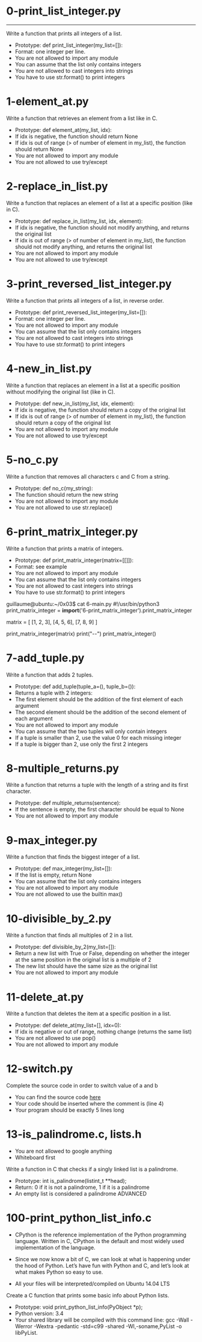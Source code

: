 # 0-print_list_integer.py
---
Write a function that prints all integers of a list.
* Prototype: def print_list_integer(my_list=[]):
* Format: one integer per line.
* You are not allowed to import any module
* You can assume that the list only contains integers
* You are not allowed to cast integers into strings
* You have to use str.format() to print integers

# 1-element_at.py
Write a function that retrieves an element from a list like in C.

* Prototype: def element_at(my_list, idx):
* If idx is negative, the function should return None
* If idx is out of range (> of number of element in my_list), the function should return None
* You are not allowed to import any module
* You are not allowed to use try/except

# 2-replace_in_list.py
Write a function that replaces an element of a list at a specific position (like in C).

* Prototype: def replace_in_list(my_list, idx, element):
* If idx is negative, the function should not modify anything, and returns the original list
* If idx is out of range (> of number of element in my_list), the function should not modify anything, and returns the original list
* You are not allowed to import any module
* You are not allowed to use try/except

# 3-print_reversed_list_integer.py
Write a function that prints all integers of a list, in reverse order.

* Prototype: def print_reversed_list_integer(my_list=[]):
* Format: one integer per line.
* You are not allowed to import any module
* You can assume that the list only contains integers
* You are not allowed to cast integers into strings
* You have to use str.format() to print integers

# 4-new_in_list.py
Write a function that replaces an element in a list at a specific position without modifying the original list (like in C).

* Prototype: def new_in_list(my_list, idx, element):
* If idx is negative, the function should return a copy of the original list
* If idx is out of range (> of number of element in my_list), the function should return a copy of the original list
* You are not allowed to import any module
* You are not allowed to use try/except

# 5-no_c.py
Write a function that removes all characters c and C from a string.

* Prototype: def no_c(my_string):
* The function should return the new string
* You are not allowed to import any module
* You are not allowed to use str.replace()

# 6-print_matrix_integer.py
Write a function that prints a matrix of integers.

* Prototype: def print_matrix_integer(matrix=[[]]):
* Format: see example
* You are not allowed to import any module
* You can assume that the list only contains integers
* You are not allowed to cast integers into strings
* You have to use str.format() to print integers

guillaume@ubuntu:~/0x03$ cat 6-main.py
#!/usr/bin/python3
print_matrix_integer = __import__('6-print_matrix_integer').print_matrix_integer

matrix = [
    [1, 2, 3],
    [4, 5, 6],
    [7, 8, 9]
]

print_matrix_integer(matrix)
print("--")
print_matrix_integer()

# 7-add_tuple.py
Write a function that adds 2 tuples.

* Prototype: def add_tuple(tuple_a=(), tuple_b=()):
* Returns a tuple with 2 integers:
* The first element should be the addition of the first element of each argument
* The second element should be the addition of the second element of each argument
* You are not allowed to import any module
* You can assume that the two tuples will only contain integers
* If a tuple is smaller than 2, use the value 0 for each missing integer
* If a tuple is bigger than 2, use only the first 2 integers

# 8-multiple_returns.py
Write a function that returns a tuple with the length of a string and its first character.

* Prototype: def multiple_returns(sentence):
* If the sentence is empty, the first character should be equal to None
* You are not allowed to import any module

# 9-max_integer.py
Write a function that finds the biggest integer of a list.

* Prototype: def max_integer(my_list=[]):
* If the list is empty, return None
* You can assume that the list only contains integers
* You are not allowed to import any module
* You are not allowed to use the builtin max()

# 10-divisible_by_2.py
Write a function that finds all multiples of 2 in a list.

* Prototype: def divisible_by_2(my_list=[]):
* Return a new list with True or False, depending on whether the integer at the same position in the original list is a multiple of 2
* The new list should have the same size as the original list
* You are not allowed to import any module

# 11-delete_at.py
Write a function that deletes the item at a specific position in a list.

* Prototype: def delete_at(my_list=[], idx=0):
* If idx is negative or out of range, nothing change (returns the same list)
* You are not allowed to use pop()
* You are not allowed to import any module

# 12-switch.py
Complete the source code in order to switch value of a and b

* You can find the source code [here](https://github.com/holbertonschool/0x03.py/blob/master/12-switch_py)
* Your code should be inserted where the comment is (line 4)
* Your program should be exactly 5 lines long

# 13-is_palindrome.c, lists.h
* You are not allowed to google anything
* Whiteboard first

Write a function in C that checks if a singly linked list is a palindrome.

* Prototype: int is_palindrome(listint_t **head);
* Return: 0 if it is not a palindrome, 1 if it is a palindrome
* An empty list is considered a palindrome
ADVANCED

# 100-print_python_list_info.c
* CPython is the reference implementation of the Python programming language. Written in C, CPython is the default and most widely used implementation of the language.

* Since we now know a bit of C, we can look at what is happening under the hood of Python. Let’s have fun with Python and C, and let’s look at what makes Python so easy to use.

* All your files will be interpreted/compiled on Ubuntu 14.04 LTS

Create a C function that prints some basic info about Python lists.

* Prototype: void print_python_list_info(PyObject *p);
* Python version: 3.4
* Your shared library will be compiled with this command line: gcc -Wall -Werror -Wextra -pedantic -std=c99 -shared -Wl,-soname,PyList -o libPyList.

